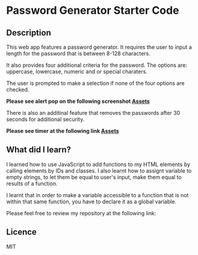 # Password Generator Starter Code

## Description
This web app features a password generator. It requires the user to input a length for the password that is between 8-128 characters. 

It also provides four additional criteria for the password. The options are: uppercase, lowercase, numeric and or special charaters. 

The user is prompted to make a selection if none of the four options are checked. 

**Please see alert pop on the following screenshot [Assets](./Assets/images/selectapasswordcriteria.png)**

There is also an additinal feature that removes the passwords after 30 seconds for additional security. 

**Please see timer at the following link [Assets](./Assets/images/timer%20for%20password%20to%20disappear.png)**

## What did I learn?
I learned how to use JavaScript to add functions to my HTML elements by calling elements by IDs and classes. I also learnt how to assignt variable to empty strings, to let them be equal to user's input, make them equal to results of a function. 

I learnt that in order to make a variable accessible to a function that is not within that same function, you have to declare it as a global variable. 

Please feel free to review my repository at the following link: 


## Licence
MIT